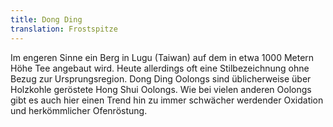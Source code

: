 ```yaml
---
title: Dong Ding
translation: Frostspitze
---
```

Im engeren Sinne ein Berg in Lugu (Taiwan) auf dem in etwa 1000 Metern Höhe Tee angebaut wird. Heute allerdings oft eine Stilbezeichnung ohne Bezug zur Ursprungsregion. Dong Ding Oolongs sind üblicherweise über Holzkohle geröstete Hong Shui Oolongs. Wie bei vielen anderen Oolongs gibt es auch hier einen Trend hin zu immer schwächer werdender Oxidation und herkömmlicher Ofenröstung.